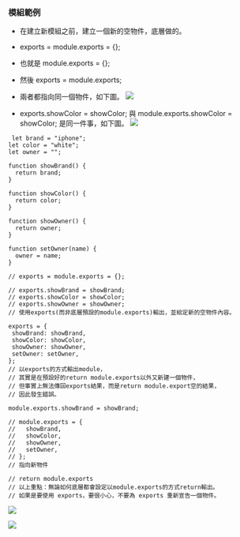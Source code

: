 ### 模組範例

- 在建立新模組之前，建立一個新的空物件，底層做的。
- exports = module.exports = {};
- 也就是 module.exports = {};
- 然後 exports = module.exports;
- 兩者都指向同一個物件，如下圖。
  ![](2021-08-14-21-46-36.png)

- exports.showColor = showColor; 與 module.exports.showColor = showColor; 是同一件事，如下圖。
  ![](2021-08-14-21-54-37.png)

```bash=
 let brand = "iphone";
let color = "white";
let owner = "";

function showBrand() {
  return brand;
}

function showColor() {
  return color;
}

function showOwner() {
  return owner;
}

function setOwner(name) {
  owner = name;
}

// exports = module.exports = {};

// exports.showBrand = showBrand;
// exports.showColor = showColor;
// exports.showOwner = showOwner;
// 使用exports(而非底層預設的module.exports)輸出，並給定新的空物件內容。

exports = {
 showBrand: showBrand,
 showColor: showColor,
 showOwner: showOwner,
 setOwner: setOwner,
};
// 以exports的方式輸出module，
// 其實是在預設好的return module.exports以外又新建一個物件，
// 但事實上無法傳回exports結果，而是return module.export空的結果，
// 因此發生錯誤。

module.exports.showBrand = showBrand;

// module.exports = {
//   showBrand,
//   showColor,
//   showOwner,
//   setOwner,
// };
// 指向新物件

// return module.exports
// 以上重點：無論如何底層都會設定以module.exports的方式return輸出。
// 如果是要使用 exports，要很小心，不要為 exports 重新宣告一個物件。
```

![](2021-08-14-22-31-14.png)

![](2021-08-14-22-34-43.png)
